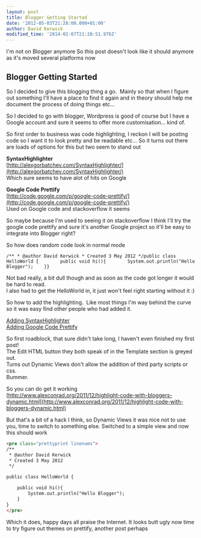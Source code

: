 ```yaml
---
layout: post
title: Blogger Getting Started
date: '2012-05-03T21:28:00.000+01:00'
author: David Kerwick
modified_time: '2014-02-07T21:28:51.976Z'
---
```


<div class="note">
  <span>I'm not on Blogger anymore</span>
  <span>So this post doesn't look like it should anymore as it's moved several platforms now</span>
</div>

## Blogger Getting Started

So I decided to give this blogging thing a go.  Mainly so that when I figure out something I'll have a place to find it again and in theory should help me document the process of doing things etc...

So I decided to go with blogger, Wordpress is good of course but I have a Google account and sure it seems to offer more customisation... kind of.

So first order to business was code highlighting, I reckon I will be posting code so I want it to look pretty and be readable etc... So it turns out there are loads of options for this but two seem to stand out

**SyntaxHighlighter**  
[http://alexgorbatchev.com/SyntaxHighlighter/](http://alexgorbatchev.com/SyntaxHighlighter/)  
Which sure seems to have alot of hits on Google

**Google Code Prettify**  
[http://code.google.com/p/google-code-prettify/](http://code.google.com/p/google-code-prettify/)  
Used on Google code and stackoverflow it seems

So maybe because I'm used to seeing it on stackoverflow I think I'll try the google code prettify and sure it's another Google project so it'll be easy to integrate into Blogger right?

So how does random code look in normal mode

    /** * @author David Kerwick * Created 3 May 2012 */public class HelloWorld {        public void hi(){        System.out.println("Hello Blogger");    }}

Not bad really, a bit dull though and as soon as the code got longer it would be hard to read.  
I also had to get the HelloWorld in, it just won't feel right starting without it :)

So how to add the highlighting.  Like most things I'm way behind the curve so it was easy find other people who had added it.

[Adding SyntaxHighlighter](http://oneqonea.blogspot.com/2012/04/how-do-i-add-syntax-highlighting-to-my.html)  
[Adding Google Code Prettify](http://www.milesdennis.com/2010/02/adding-googles-code-prettify-in-blogger.html)

So first roadblock, that sure didn't take long, I haven't even finished my first post!  
The Edit HTML button they both speak of in the Template section is greyed out.  
Turns out Dynamic Views don't allow the addition of third party scripts or css.  
Bummer.

So you can do get it working  
[http://www.alexconrad.org/2011/12/highlight-code-with-bloggers-dynamic.html](http://www.alexconrad.org/2011/12/highlight-code-with-bloggers-dynamic.html)

But that's a bit of a hack I think, so Dynamic Views it was nice not to use you, time to switch to something else. Switched to a simple view and now this should work

```html
<pre class="prettyprint linenums">
/**  
 * @author David Kerwick  
 * Created 3 May 2012  
 */  

public class HelloWorld {  

    public void hi(){  
        System.out.println("Hello Blogger");  
    }  
}
</pre>
```

Which it does, happy days all praise the Internet. It looks butt ugly now time to try figure out themes on prettify, another post perhaps
